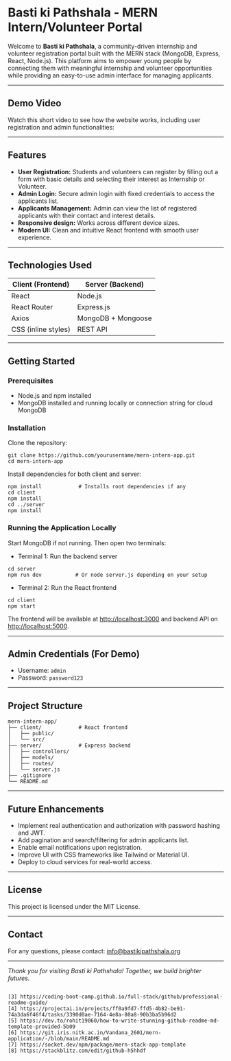 # Basti ki Pathshala - MERN Intern/Volunteer Portal

Welcome to **Basti ki Pathshala**, a community-driven internship and volunteer registration portal built with the MERN stack (MongoDB, Express, React, Node.js). This platform aims to empower young people by connecting them with meaningful internship and volunteer opportunities while providing an easy-to-use admin interface for managing applicants.

---

## Demo Video

Watch this short video to see how the website works, including user registration and admin functionalities:



---

## Features

- **User Registration:** Students and volunteers can register by filling out a form with basic details and selecting their interest as Internship or Volunteer.
- **Admin Login:** Secure admin login with fixed credentials to access the applicants list.
- **Applicants Management:** Admin can view the list of registered applicants with their contact and interest details.
- **Responsive design:** Works across different device sizes.
- **Modern UI:** Clean and intuitive React frontend with smooth user experience.

---

## Technologies Used

| Client (Frontend)       | Server (Backend)   |
|------------------------|-------------------|
| React                  | Node.js           |
| React Router           | Express.js        |
| Axios                  | MongoDB + Mongoose|
| CSS (inline styles)    | REST API          |

---

## Getting Started

### Prerequisites

- Node.js and npm installed
- MongoDB installed and running locally or connection string for cloud MongoDB

### Installation

Clone the repository:

```
git clone https://github.com/yourusername/mern-intern-app.git
cd mern-intern-app
```

Install dependencies for both client and server:

```
npm install            # Installs root dependencies if any
cd client
npm install
cd ../server
npm install
```

### Running the Application Locally

Start MongoDB if not running. Then open two terminals:

- Terminal 1: Run the backend server

```
cd server
npm run dev           # Or node server.js depending on your setup
```

- Terminal 2: Run the React frontend

```
cd client
npm start
```

The frontend will be available at [http://localhost:3000](http://localhost:3000) and backend API on [http://localhost:5000](http://localhost:5000).

---

## Admin Credentials (For Demo)

- Username: `admin`
- Password: `password123`

---

## Project Structure

```
mern-intern-app/
├── client/            # React frontend
│   ├── public/
│   └── src/
├── server/            # Express backend
│   ├── controllers/
│   ├── models/
│   ├── routes/
│   └── server.js
├── .gitignore
└── README.md
```

---

## Future Enhancements

- Implement real authentication and authorization with password hashing and JWT.
- Add pagination and search/filtering for admin applicants list.
- Enable email notifications upon registration.
- Improve UI with CSS frameworks like Tailwind or Material UI.
- Deploy to cloud services for real-world access.

---

## License

This project is licensed under the MIT License.

---

## Contact

For any questions, please contact: info@bastikipathshala.org

---

*Thank you for visiting Basti ki Pathshala! Together, we build brighter futures.*
```

[3] https://coding-boot-camp.github.io/full-stack/github/professional-readme-guide/
[4] https://projectai.in/projects/ff0a9fd7-ffd5-4b82-be91-74a3da6f46f4/tasks/3390d0ae-7164-4e8a-80a8-90b3ba5b96d2
[5] https://dev.to/rohit19060/how-to-write-stunning-github-readme-md-template-provided-5b09
[6] https://git.iris.nitk.ac.in/Vandana_2601/mern-application/-/blob/main/README.md
[7] https://socket.dev/npm/package/mern-stack-app-template
[8] https://stackblitz.com/edit/github-h5hhdf
